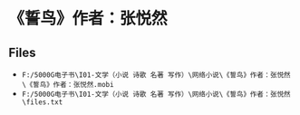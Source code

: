 # 《誓鸟》作者：张悦然

## Files

- `F:/5000G电子书\I01-文学（小说 诗歌 名著 写作）\网络小说\《誓鸟》作者：张悦然\《誓鸟》作者：张悦然.mobi`
- `F:/5000G电子书\I01-文学（小说 诗歌 名著 写作）\网络小说\《誓鸟》作者：张悦然\files.txt`
